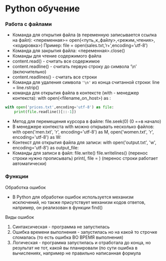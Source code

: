 # Python обучение

### Работа с файлами

- Команда для открытия файла (в переменную записывается ссылка на файл):
<переменная>= open(<путь_к_файлу>,<режим_чтения>,<кодировка>)
Пример: file = open(sales.txt,’r+’,encoding=’utf-8’)
- Команда для закрытия файла:
<переменная>.close()
- Команды для чтение содержимого файла
- content.read() - считать все содержимое
- content.readline() - считать первую строку до символа ‘\n’ (включительно)
- content.readlines() - считать все строки
- Команда для удаления символа `'\n'` из конца считанной строки:
line = line.rstrip()
- команда для открытия файла в контексте (with - менеджер контекста):
with open(<filename_on_host>) as <name>:

```python
with open('prices.txt',encoding='utf-8') as file:
    print(file.readline()[::-1])
```

- Метод для перемещения курсора в файле:
file.seek(0) (0 ==в начало)
- В менеджере контекста with можно открывать несколько файлов:
with open('men.txt', 'r', encoding='utf-8') as M, open('women.txt', 'r', encoding='utf-8') as W:
    <program>
- Контекст для открытия файла для записи:
with open('output.txt', 'w', encoding='utf-8') as output_file:
    <program>
- Команды для записи в файл:
file.write()
file.writelines() (перенос строки нужно прописывать)
print(<content>, file = <filename>) (перенос строки работает автоматически)

### Функции

Обработка ошибок

- В Python для обработки ошибок используется механизм исключений, но также присутствует механизм кодов ответов, например, он реализован в функции find()

Виды ошибок

1. Синтаксическая - программа не запустилась
2. Ошибка времени выполнения - запустилась но на какой то строчке сломалась (то есть ошибка ВО ВРЕМЯ выполнения)
3. Логическая - программа запустилась и отработала до конца, но результат не тот, какой вы планировали (по сути ошибка в вычислениях, например не правильно написанная формула